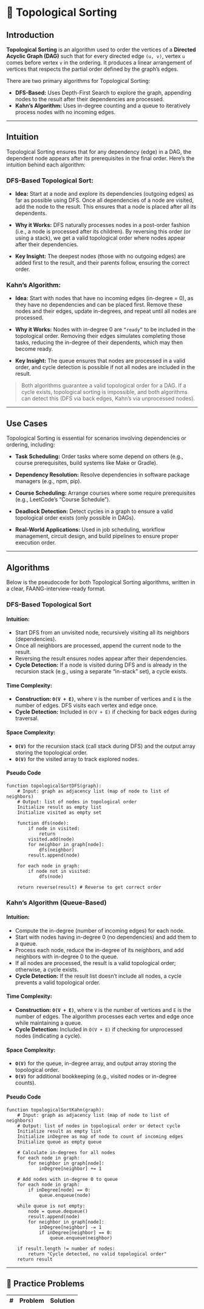 # 🔢 Topological Sorting

## Introduction

**Topological Sorting** is an algorithm used to order the vertices of a **Directed Acyclic Graph (DAG)** such that for
every directed edge `(u, v)`, vertex `u` comes before vertex `v` in the ordering. It produces a linear arrangement of
vertices that respects the partial order defined by the graph’s edges.

There are two primary algorithms for Topological Sorting:

- **DFS-Based:** Uses Depth-First Search to explore the graph, appending nodes to the result after their dependencies
  are
  processed.
- **Kahn’s Algorithm:** Uses in-degree counting and a queue to iteratively process nodes with no incoming edges.

---

## Intuition

Topological Sorting ensures that for any dependency (edge) in a DAG, the dependent node appears after its prerequisites
in the final order. Here’s the intuition behind each algorithm:

### DFS-Based Topological Sort:

- **Idea:** Start at a node and explore its dependencies (outgoing edges) as far as possible using DFS. Once all
  dependencies of a node are visited, add the node to the result. This ensures that a node is placed after all its
  dependents.

- **Why it Works:** DFS naturally processes nodes in a post-order fashion (i.e., a node is processed after its
  children). By reversing this order (or using a stack), we get a valid topological order where nodes appear after their
  dependencies.

- **Key Insight:** The deepest nodes (those with no outgoing edges) are added first to the result, and their parents
  follow, ensuring the correct order.

### Kahn’s Algorithm:

- **Idea:** Start with nodes that have no incoming edges (in-degree = 0), as they have no dependencies and can be placed
  first. Remove these nodes and their edges, update in-degrees, and repeat until all nodes are processed.

- **Why it Works:** Nodes with in-degree 0 are `“ready”` to be included in the topological order. Removing their edges
  simulates completing those tasks, reducing the in-degree of their dependents, which may then become ready.

- **Key Insight:** The queue ensures that nodes are processed in a valid order, and cycle detection is possible if not
  all nodes are included in the result.

> Both algorithms guarantee a valid topological order for a DAG. If a cycle exists, topological sorting is impossible,
> and both algorithms can detect this (DFS via back edges, Kahn’s via unprocessed nodes).

---

## Use Cases

Topological Sorting is essential for scenarios involving dependencies or ordering, including:

- **Task Scheduling:** Order tasks where some depend on others (e.g., course prerequisites, build systems like Make or
  Gradle).

- **Dependency Resolution:** Resolve dependencies in software package managers (e.g., npm, pip).

- **Course Scheduling:** Arrange courses where some require prerequisites (e.g., LeetCode’s “Course Schedule”).

- **Deadlock Detection:** Detect cycles in a graph to ensure a valid topological order exists (only possible in DAGs).

- **Real-World Applications:** Used in job scheduling, workflow management, circuit design, and build pipelines to
  ensure proper execution order.

---

## Algorithms

Below is the pseudocode for both Topological Sorting algorithms, written in a clear, FAANG-interview-ready format.

### DFS-Based Topological Sort

#### **Intuition:**

- Start DFS from an unvisited node, recursively visiting all its neighbors (dependencies).
- Once all neighbors are processed, append the current node to the result.
- Reversing the result ensures nodes appear after their dependencies.
- **Cycle Detection:** If a node is visited during DFS and is already in the recursion stack (e.g., using a separate
  “in-stack” set), a cycle exists.

#### **Time Complexity:**

- **Construction: `O(V + E)`**, where `V` is the number of vertices and `E` is the number of edges. DFS visits each
  vertex and edge once.
- **Cycle Detection:** Included in `O(V + E)` if checking for back edges during traversal.

#### **Space Complexity:**

- **`O(V)`** for the recursion stack (call stack during DFS) and the output array storing the topological order.
- **`O(V)`** for the visited array to track explored nodes.

#### **Pseudo Code**

```
function topologicalSortDFS(graph):
    # Input: graph as adjacency list (map of node to list of neighbors)
    # Output: list of nodes in topological order
    Initialize result as empty list
    Initialize visited as empty set

    function dfs(node):
        if node in visited:
            return
        visited.add(node)
        for neighbor in graph[node]:
            dfs(neighbor)
        result.append(node)

    for each node in graph:
        if node not in visited:
            dfs(node)

    return reverse(result) # Reverse to get correct order
```

### Kahn’s Algorithm (Queue-Based)

#### **Intuition:**

- Compute the in-degree (number of incoming edges) for each node.
- Start with nodes having in-degree 0 (no dependencies) and add them to a queue.
- Process each node, reduce the in-degree of its neighbors, and add neighbors with in-degree 0 to the queue.
- If all nodes are processed, the result is a valid topological order; otherwise, a cycle exists.
- **Cycle Detection:** If the result list doesn’t include all nodes, a cycle prevents a valid topological order.

#### **Time Complexity:**

- **Construction: `O(V + E)`**, where `V` is the number of vertices and `E` is the number of edges. The algorithm
  processes each vertex and edge once while maintaining a queue.
- **Cycle Detection:** Included in `O(V + E)` if checking for unprocessed nodes (indicating a cycle).

#### **Space Complexity:**

- **`O(V)`** for the queue, in-degree array, and output array storing the topological order.
- **`O(V)`** for additional bookkeeping (e.g., visited nodes or in-degree counts).

#### **Pseudo Code**

```
function topologicalSortKahn(graph):
    # Input: graph as adjacency list (map of node to list of neighbors)
    # Output: list of nodes in topological order or detect cycle
    Initialize result as empty list
    Initialize inDegree as map of node to count of incoming edges
    Initialize queue as empty queue

    # Calculate in-degrees for all nodes
    for each node in graph:
        for neighbor in graph[node]:
            inDegree[neighbor] += 1

    # Add nodes with in-degree 0 to queue
    for each node in graph:
        if inDegree[node] == 0:
            queue.enqueue(node)

    while queue is not empty:
        node = queue.dequeue()
        result.append(node)
        for neighbor in graph[node]:
            inDegree[neighbor] -= 1
            if inDegree[neighbor] == 0:
                queue.enqueue(neighbor)

    if result.length != number of nodes:
        return "Cycle detected, no valid topological order"
    return result
```

---

## 🧪 Practice Problems

| # | Problem | Solution |
|---|---------|----------|